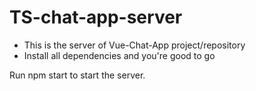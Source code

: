 # TS-chat-app-server

- This is the server of Vue-Chat-App project/repository
- Install all dependencies and you're good to go

Run npm start to start the server.
